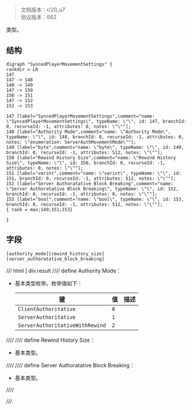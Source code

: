 # <!-- md:samp SyncedPlayerMovementSettings -->

> 文档版本：r/20_u7<br/>协议版本：662

<!-- md:samp SyncedPlayerMovementSettings -->类型。

## 结构

```viz
digraph "SyncedPlayerMovementSettings" {
rankdir = LR
147
147 -> 148
148 -> 149
147 -> 150
150 -> 151
147 -> 152
152 -> 153

147 [label="SyncedPlayerMovementSettings",comment="name: \"SyncedPlayerMovementSettings\", typeName: \"\", id: 147, branchId: 0, recurseId: -1, attributes: 0, notes: \"\""];
148 [label="Authority Mode",comment="name: \"Authority Mode\", typeName: \"\", id: 148, branchId: 0, recurseId: -1, attributes: 0, notes: \"enumeration: ServerAuthMovementMode\""];
149 [label="byte",comment="name: \"byte\", typeName: \"\", id: 149, branchId: 0, recurseId: -1, attributes: 512, notes: \"\""];
150 [label="Rewind History Size",comment="name: \"Rewind History Size\", typeName: \"\", id: 150, branchId: 0, recurseId: -1, attributes: 0, notes: \"\""];
151 [label="varint",comment="name: \"varint\", typeName: \"\", id: 151, branchId: 0, recurseId: -1, attributes: 512, notes: \"\""];
152 [label="Server Authoratative Block Breaking",comment="name: \"Server Authoratative Block Breaking\", typeName: \"\", id: 152, branchId: 0, recurseId: -1, attributes: 0, notes: \"\""];
153 [label="bool",comment="name: \"bool\", typeName: \"\", id: 153, branchId: 0, recurseId: -1, attributes: 512, notes: \"\""];
{ rank = max;149;151;153}

}

```

## 字段

```title='SyncedPlayerMovementSettings'
[authority_mode][rewind_history_size][server_authoratative_block_breaking]
```

/// html | div.result
//// define
Authority Mode：<!-- md:samp byte -->

- 基本类型枚举。枚举值如下：

  |键|值|描述|
  |---|---|---|
  |`ClientAuthoritative`|`0`||
  |`ServerAuthoritative`|`1`||
  |`ServerAuthoritativeWithRewind`|`2`||



////
//// define
Rewind History Size：<!-- md:samp varint -->

- 基本类型。


////
//// define
Server Authoratative Block Breaking：<!-- md:samp bool -->

- 基本类型。


////

///

